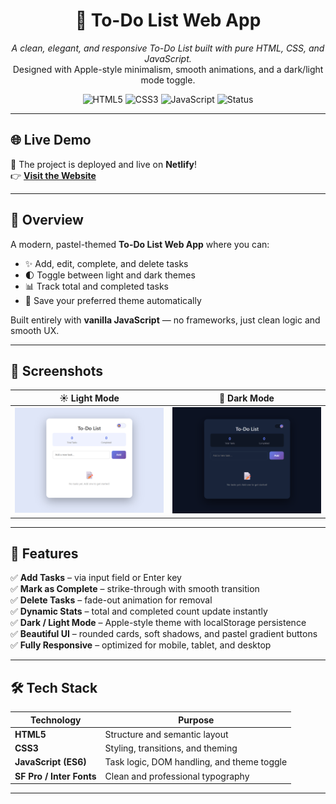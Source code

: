 <h1 align="center">📝 To-Do List Web App</h1>

<p align="center">
  <i>A clean, elegant, and responsive To-Do List built with pure HTML, CSS, and JavaScript.</i><br/>
  Designed with Apple-style minimalism, smooth animations, and a dark/light mode toggle.
</p>

<p align="center">
  <img src="https://img.shields.io/badge/HTML5-E34F26?logo=html5&logoColor=white&style=for-the-badge" alt="HTML5"/>
  <img src="https://img.shields.io/badge/CSS3-1572B6?logo=css3&logoColor=white&style=for-the-badge" alt="CSS3"/>
  <img src="https://img.shields.io/badge/JavaScript-F7DF1E?logo=javascript&logoColor=black&style=for-the-badge" alt="JavaScript"/>
  <img src="https://img.shields.io/badge/Status-Completed-brightgreen?style=for-the-badge" alt="Status"/>
</p>

---
## 🌐 Live Demo

🚀 The project is deployed and live on **Netlify**!  
👉 [**Visit the Website**](https://to-do-list-1-6.netlify.app/)

---
## 🌟 Overview

A modern, pastel-themed **To-Do List Web App** where you can:
- ✨ Add, edit, complete, and delete tasks  
- 🌓 Toggle between light and dark themes  
- 📊 Track total and completed tasks  
- 💾 Save your preferred theme automatically  

Built entirely with **vanilla JavaScript** — no frameworks, just clean logic and smooth UX.

---

## 🎨 Screenshots

| ☀️ Light Mode | 🌙 Dark Mode |
|:--------------:|:-------------:|
| ![Light Mode](assets/light-mode.png) | ![Dark Mode](assets/dark-mode.png) |


---

## 🚀 Features

✅ **Add Tasks** – via input field or Enter key  
✅ **Mark as Complete** – strike-through with smooth transition   
✅ **Delete Tasks** – fade-out animation for removal  
✅ **Dynamic Stats** – total and completed count update instantly  
✅ **Dark / Light Mode** – Apple-style theme with localStorage persistence  
✅ **Beautiful UI** – rounded cards, soft shadows, and pastel gradient buttons  
✅ **Fully Responsive** – optimized for mobile, tablet, and desktop  

---

## 🛠️ Tech Stack

| Technology | Purpose |
|-------------|----------|
| **HTML5** | Structure and semantic layout |
| **CSS3** | Styling, transitions, and theming |
| **JavaScript (ES6)** | Task logic, DOM handling, and theme toggle |
| **SF Pro / Inter Fonts** | Clean and professional typography |

---



